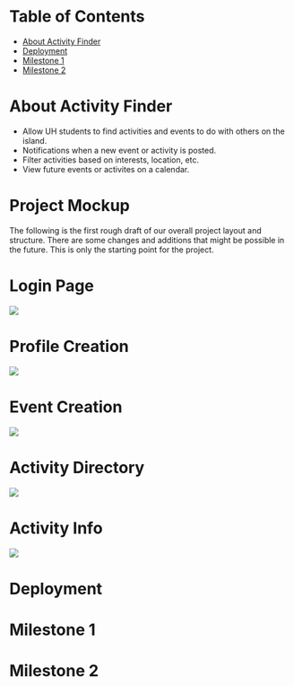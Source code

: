 # Table of Contents

* [About Activity Finder](#about-activityfinder)
* [Deployment](#deployment)
* [Milestone 1](#milestone-1)
* [Milestone 2](#milestone-2)

# About Activity Finder
- Allow UH students to find activities and events to do with others on the island.
- Notifications when a new event or activity is posted.
- Filter activities based on interests, location, etc.
- View future events or activites on a calendar.

# Project Mockup
The following is the first rough draft of our overall project layout and structure. There are some changes and additions that might be possible in the future. This is only the starting point for the project.

# Login Page
![](images/LoginPage.jpg)

# Profile Creation
![](images/ProfileCreatePage.jpg)

# Event Creation
![](images/EventCreate.jpg)

# Activity Directory
![](images/ActivityDirectory.jpg)

# Activity Info
![](images/ActivityPage.jpg)

# Deployment
# Milestone 1
# Milestone 2
